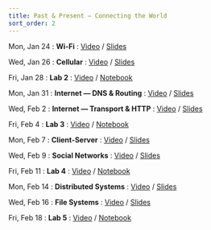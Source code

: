 ```yaml
---
title: Past & Present — Connecting the World
sort_order: 2
---
```


Mon, Jan 24
: **Wi-Fi**
  : [Video](#) / [Slides](#)

Wed, Jan 26
: **Cellular**
  : [Video](#) / [Slides](#)

Fri, Jan 28
: **Lab 2**
  : [Video](#) / [Notebook](#)

Mon, Jan 31
: **Internet — DNS & Routing**
  : [Video](#) / [Slides](#)

Wed, Feb 2
: **Internet — Transport & HTTP**
  : [Video](#) / [Slides](#)

Fri, Feb 4
: **Lab 3**
  : [Video](#) / [Notebook](#)

Mon, Feb 7
: **Client-Server**
  : [Video](#) / [Slides](#)

Wed, Feb 9
: **Social Networks**
  : [Video](#) / [Slides](#)

Fri, Feb 11
: **Lab 4**
  : [Video](#) / [Notebook](#)

Mon, Feb 14
: **Distributed Systems**
  : [Video](#) / [Slides](#)

Wed, Feb 16
: **File Systems**
  : [Video](#) / [Slides](#)

Fri, Feb 18
: **Lab 5**
  : [Video](#) / [Notebook](#)